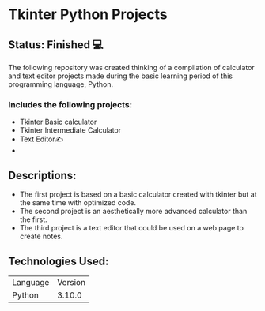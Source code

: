 # Tkinter Python Projects
## Status: Finished 💻

The following repository was created thinking of a compilation of calculator and text editor projects made during the basic learning period of this programming language, Python.

### Includes the following projects:
- Tkinter Basic calculator
- Tkinter Intermediate Calculator
- Text Editor✍
- 
## Descriptions:
- The first project is based on a basic calculator created with tkinter but at the same time with optimized code.
- The second project is an aesthetically more advanced calculator than the first.
- The third project is a text editor that could be used on a web page to create notes.

## Technologies Used:
<table>
  <tr>
    <td>Language</td>
    <td>Version</td>
  </tr>
  <tr>
    <td>Python</td>
    <td>3.10.0</td>
  </td>
</table>
